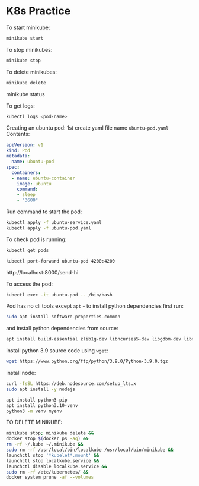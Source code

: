 # K8s Practice

To start minikube: 
```bash
minikube start
```

To stop minikubes:

```bash
minikube stop
```

To delete minikubes:

```bash
minikube delete
```

minikube status

To get logs:

```bash
kubectl logs <pod-name>
```

Creating an ubuntu pod:
1st create yaml file name `ubuntu-pod.yaml`
Contents:

```yaml
apiVersion: v1
kind: Pod
metadata:
  name: ubuntu-pod
spec:
  containers:
  - name: ubuntu-container
    image: ubuntu
    command:
    - sleep
    - "3600"
```

Run command to start the pod:

```bash
kubectl apply -f ubuntu-service.yaml
kubectl apply -f ubuntu-pod.yaml
```
<!-- kubectl apply -f ubuntu-pod.yaml --port=8000 -->


To check pod is running:

```bash
kubectl get pods
```

```bash
kubectl port-forward ubuntu-pod 4200:4200
```

http://localhost:8000/send-hi

To access the pod:

```bash
kubectl exec -it ubuntu-pod -- /bin/bash
```

Pod has no cli tools except `apt` - to install python dependencies first run:

```bash
sudo apt install software-properties-common
```

and install python dependencies from source:

```bash
apt install build-essential zlib1g-dev libncurses5-dev libgdbm-dev libnss3-dev libssl-dev libreadline-dev libffi-dev wget
```

install python 3.9 source code using `wget`:

```bash
wget https://www.python.org/ftp/python/3.9.0/Python-3.9.0.tgz
```


install node:

```bash
curl -fsSL https://deb.nodesource.com/setup_lts.x
sudo apt install -y nodejs
```


```bash
apt install python3-pip
apt install python3.10-venv
python3 -m venv myenv
```


TO DELETE MINIKUBE:
```bash
minikube stop; minikube delete &&
docker stop $(docker ps -aq) &&
rm -rf ~/.kube ~/.minikube &&
sudo rm -rf /usr/local/bin/localkube /usr/local/bin/minikube &&
launchctl stop '*kubelet*.mount' &&
launchctl stop localkube.service &&
launchctl disable localkube.service &&
sudo rm -rf /etc/kubernetes/ &&
docker system prune -af --volumes
```
